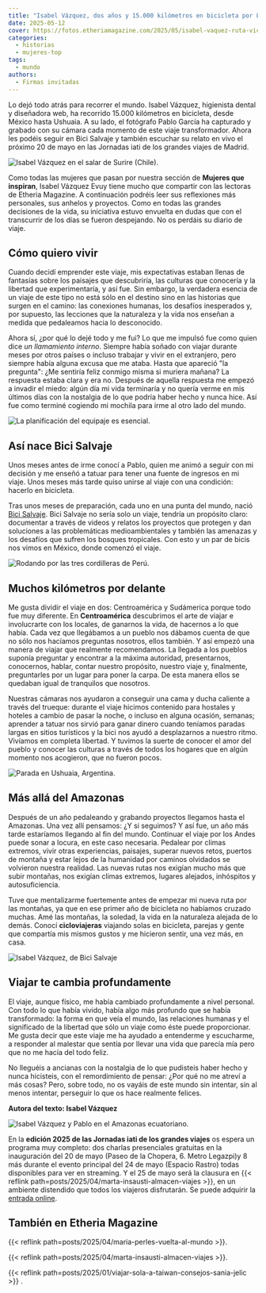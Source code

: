 ```yaml
---
title: "Isabel Vázquez, dos años y 15.000 kilómetros en bicicleta por Latinoamérica"
date: 2025-05-12
cover: https://fotos.etheriamagazine.com/2025/05/isabel-vaquez-ruta-vicunas-chile.jpg
categories: 
  - historias
  - mujeres-top
tags: 
  - mundo
authors: 
  - Firmas invitadas
---
```


Lo dejó todo atrás para recorrer el mundo. Isabel Vázquez, higienista dental y 
diseñadora web, ha recorrido 15.000 kilómetros en bicicleta, desde México hasta Ushuaia. 
A su lado, el fotógrafo Pablo García ha capturado y grabado con su cámara cada momento 
de este viaje transformador. Ahora les podéis seguir en Bici Salvaje y también escuchar 
su relato en vivo el próximo 20 de mayo en las Jornadas iati de los grandes viajes de 
Madrid. 

![Isabel Vázquez en el salar de Surire (Chile).](https://fotos.etheriamagazine.com/2025/05/Salar-de-Surire-Chile.jpeg "Isabel Vázquez en el salar de Surire (Chile).")

Como todas las mujeres que pasan por nuestra sección de **Mujeres que inspiran**, Isabel 
Vázquez Evuy tiene mucho que compartir con las lectoras de Etheria Magazine. A 
continuación podréis leer sus reflexiones más personales, sus anhelos y proyectos. Como 
en todas las grandes decisiones de la vida, su iniciativa estuvo envuelta en dudas que 
con el transcurrir de los días se fueron despejando. No os perdáis su diario de viaje. 

## Cómo quiero vivir

Cuando decidí emprender este viaje, mis expectativas estaban llenas de fantasías sobre 
los paisajes que descubriría, las culturas que conocería y la libertad que 
experimentaría, y así fue. Sin embargo, la verdadera esencia de un viaje de este tipo no 
está sólo en el destino sino en las historias que surgen en el camino: las conexiones 
humanas, los desafíos inesperados y, por supuesto, las lecciones que la naturaleza y la 
vida nos enseñan a medida que pedaleamos hacia lo desconocido. 

Ahora sí, ¿por qué lo dejé todo y me fui? Lo que me impulsó fue como quien dice _un 
llamamiento interno_. Siempre había soñado con viajar durante meses por otros países o 
incluso trabajar y vivir en el extranjero, pero siempre había alguna excusa que me 
ataba. Hasta que apareció "la pregunta": ¿Me sentiría feliz conmigo misma si muriera 
mañana? La respuesta estaba clara y era no. Después de aquella respuesta me empezó a 
invadir el miedo: algún día mi vida terminaría y no quería verme en mis últimos días con 
la nostalgia de lo que podría haber hecho y nunca hice. Así fue como terminé cogiendo mi 
mochila para irme al otro lado del mundo. 

![La planificación del equipaje es esencial.](https://fotos.etheriamagazine.com/2025/05/viaje-bicicleta-Isabel-Vazquez-Pablo.jpeg "La planificación del equipaje es esencial.")

## Así nace Bici Salvaje

Unos meses antes de irme conocí a Pablo, quien me animó a seguir con mi decisión y me 
enseñó a tatuar para tener una fuente de ingresos en mi viaje. Unos meses más tarde 
quiso unirse al viaje con una condición: hacerlo en bicicleta. 

Tras unos meses de preparación, cada uno en una punta del mundo, nació [Bici 
Salvaje](https://www.youtube.com/@BiciSalvaje). Bici Salvaje no sería solo un viaje, 
tendría un propósito claro: documentar a través de videos y relatos los proyectos que 
protegen y dan soluciones a las problemáticas medioambientales y también las amenazas y 
los desafíos que sufren los bosques tropicales. Con esto y un par de bicis nos vimos en 
México, donde comenzó el viaje. 

![Rodando por las tres cordilleras de Perú.](https://fotos.etheriamagazine.com/2025/05/ruta-bici-Isabel-Vazquez-y-Pablo.jpeg "Isabel Vázquez y Pablo rodando por las tres cordilleras de Perú.")

## Muchos kilómetros por delante

Me gusta dividir el viaje en dos: Centroamérica y Sudámerica porque todo fue muy 
diferente. En **Centroamérica** descubrimos el arte de viajar e involucrarte con los 
locales, de ganarnos la vida, de hacernos a lo que había. Cada vez que llegábamos a un 
pueblo nos dábamos cuenta de que no sólo nos hacíamos preguntas nosotros, ellos también. 
Y así empezó una manera de viajar que realmente recomendamos. La llegada a los pueblos 
suponía preguntar y encontrar a la máxima autoridad, presentarnos, conocernos, hablar, 
contar nuestro propósito, nuestro viaje y, finalmente, preguntarles por un lugar para 
poner la carpa. De esta manera ellos se quedaban igual de tranquilos que nosotros. 

Nuestras cámaras nos ayudaron a conseguir una cama y ducha caliente a través del 
trueque: durante el viaje hicimos contenido para hostales y hoteles a cambio de pasar la 
noche, o incluso en alguna ocasión, semanas; aprender a tatuar nos sirvió para ganar 
dinero cuando teníamos paradas largas en sitios turísticos y la bici nos ayudó a 
desplazarnos a nuestro ritmo. Vivíamos en completa libertad. Y tuvimos la suerte de 
conocer el amor del pueblo y conocer las culturas a través de todos los hogares que en 
algún momento nos acogieron, que no fueron pocos. 

![Parada en Ushuaia, Argentina.](https://fotos.etheriamagazine.com/2025/05/Ushuaia-ruta-bici-isabel-vazquez.jpeg "Parada en Ushuaia, Argentina.")

## Más allá del Amazonas

Después de un año pedaleando y grabando proyectos llegamos hasta el Amazonas. Una vez 
allí pensamos: ¿Y si seguimos? Y así fue, un año más tarde estaríamos llegando al fin 
del mundo. Continuar el viaje por los Andes puede sonar a locura, en este caso 
necesaria. Pedalear por climas extremos, vivir otras experiencias, paisajes, superar 
nuevos retos, puertos de montaña y estar lejos de la humanidad por caminos olvidados se 
volvieron nuestra realidad. Las nuevas rutas nos exigían mucho más que subir montañas, 
nos exigían climas extremos, lugares alejados, inhóspitos y autosuficiencia. 

Tuve que mentalizarme fuertemente antes de empezar mi nueva ruta por las montañas, ya 
que en ese primer año de bicicleta no habíamos cruzado muchas. Amé las montañas, la 
soledad, la vida en la naturaleza alejada de lo demás. Conocí **cicloviajeras** viajando 
solas en bicicleta, parejas y gente que compartía mis mismos gustos y me hicieron 
sentir, una vez más, en casa. 

![Isabel Vázquez, de Bici Salvaje](https://fotos.etheriamagazine.com/2025/05/Isabel-Vazquez-bici-salvaje.jpeg "Viajar te cambia a todos los niveles.")

## Viajar te cambia profundamente

El viaje, aunque físico, me había cambiado profundamente a nivel personal. Con todo lo 
que había vivido, había algo más profundo que se había transformado: la forma en que 
veía el mundo, las relaciones humanas y el significado de la libertad que sólo un viaje 
como éste puede proporcionar. Me gusta decir que este viaje me ha ayudado a entenderme y 
escucharme, a responder al malestar que sentía por llevar una vida que parecía mía pero 
que no me hacía del todo feliz. 

No lleguéis a ancianas con la nostalgia de lo que pudisteis haber hecho y nunca 
hicisteis, con el remordimiento de pensar: ¿Por qué no me atreví a más cosas? Pero, 
sobre todo, no os vayáis de este mundo sin intentar, sin al menos intentar, perseguir lo 
que os hace realmente felices. 

**Autora del texto: Isabel Vázquez** 

![Isabel Vázquez y Pablo en el Amazonas ecuatoriano.](https://fotos.etheriamagazine.com/2025/05/bici-salvaje-Amazonas.jpeg "En el Amazonas ecuatoriano.")

En la **edición 2025 de las Jornadas iati de los grandes viajes** os espera un programa 
muy completo: dos charlas presenciales gratuitas en la inauguración del 20 de mayo 
(Paseo de la Chopera, 6. Metro Legazpi)y 8 más durante el evento principal del 24 de 
mayo (Espacio Rastro) todas disponibles para ver en streaming. Y el 25 de mayo será la 
clausura en {{< reflink path=posts/2025/04/marta-insausti-almacen-viajes >}}, en un 
ambiente distendido que todos los viajeros disfrutarán. Se puede adquirir la [entrada 
online](https://jornadasgrandesviajes.es/compra-de-entradas/). 

## También en Etheria Magazine

{{< reflink path=posts/2025/04/maria-perles-vuelta-al-mundo >}}. 

{{< reflink path=posts/2025/04/marta-insausti-almacen-viajes >}}. 

{{< reflink path=posts/2025/01/viajar-sola-a-taiwan-consejos-sania-jelic >}} .
